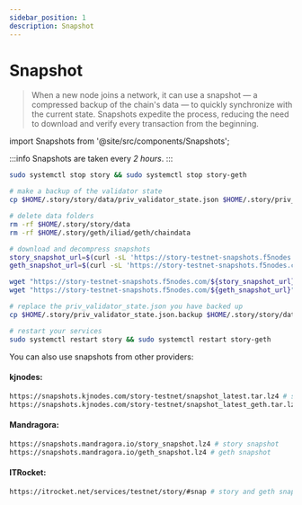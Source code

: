 ```yaml
---
sidebar_position: 1
description: Snapshot
---
```


# Snapshot

> When a new node joins a network, it can use a snapshot — a compressed backup of the chain's data — to quickly synchronize with the current state. Snapshots expedite the process, reducing the need to download and verify every transaction from the beginning.

import Snapshots from '@site/src/components/Snapshots';

<Snapshots tip="Click on any snapshot to paste it into the code block. We provide snapshots for both the execution and consensus layers." endpoint="https://story-testnet-snapshots.f5nodes.com/"/>

:::info
Snapshots are taken every <i>2 hours</i>.
:::


```bash
sudo systemctl stop story && sudo systemctl stop story-geth

# make a backup of the validator state
cp $HOME/.story/story/data/priv_validator_state.json $HOME/.story/priv_validator_state.json.backup

# delete data folders 
rm -rf $HOME/.story/story/data
rm -rf $HOME/.story/geth/iliad/geth/chaindata 

# download and decompress snapshots
story_snapshot_url=$(curl -sL 'https://story-testnet-snapshots.f5nodes.com' | grep -Eo '>iliad-0_story.*\.tar\.lz4' | sed 's/^>//' | head -n1)
geth_snapshot_url=$(curl -sL 'https://story-testnet-snapshots.f5nodes.com' | grep -Eo '>iliad-0_geth.*\.tar\.lz4' | sed 's/^>//' | head -n1)

wget "https://story-testnet-snapshots.f5nodes.com/${story_snapshot_url}" -O - | lz4 -dc - | tar -xf - -C $HOME/.story
wget "https://story-testnet-snapshots.f5nodes.com/${geth_snapshot_url}" -O - | lz4 -dc - | tar -xf - -C $HOME/.story/geth/iliad/geth

# replace the priv_validator_state.json you have backed up
cp $HOME/.story/priv_validator_state.json.backup $HOME/.story/story/data/priv_validator_state.json

# restart your services
sudo systemctl restart story && sudo systemctl restart story-geth
```

You can also use snapshots from other providers:

#### kjnodes:
```bash 
https://snapshots.kjnodes.com/story-testnet/snapshot_latest.tar.lz4 # story snapshot
https://snapshots.kjnodes.com/story-testnet/snapshot_latest_geth.tar.lz4 # geth snapshot
```

#### Mandragora:
```bash
https://snapshots.mandragora.io/story_snapshot.lz4 # story snapshot
https://snapshots.mandragora.io/geth_snapshot.lz4 # geth snapshot
```

#### ITRocket:
```bash
https://itrocket.net/services/testnet/story/#snap # story and geth snapshot
```
